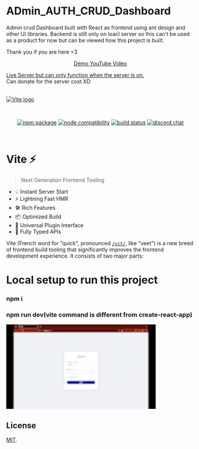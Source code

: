 # ADmin_AUTH_CRUD_Dashboard

Admin crud Dashboard built with React as frontend using ant design and other UI libraries. Backend is still only on loacl server so this can't be used as a product for now but can be viewed how this project is built.

Thank you if you are here <3

<p align="center">
  <a href="https://youtu.be/xjxP0D2rfk0">Demo YouTube Video</a></br>
  
  <a href="https://lms-dashboard-ten.vercel.app/">Live Server but can only function when the server is on.</a></br>
  <span>Can donate for the server cost XD</span></br></br>
  
  
  <a href="https://vitejs.dev" target="_blank" rel="noopener noreferrer">
    <img width="180" src="https://vitejs.dev/logo.svg" alt="Vite logo">
  </a>
</p>
<br/>
<p align="center">
  <a href="https://npmjs.com/package/vite"><img src="https://img.shields.io/npm/v/vite.svg" alt="npm package"></a>
  <a href="https://nodejs.org/en/about/releases/"><img src="https://img.shields.io/node/v/vite.svg" alt="node compatibility"></a>
  <a href="https://github.com/vitejs/vite/actions/workflows/ci.yml"><img src="https://github.com/vitejs/vite/actions/workflows/ci.yml/badge.svg?branch=main" alt="build status"></a>
  <a href="https://chat.vitejs.dev"><img src="https://img.shields.io/badge/chat-discord-blue?style=flat&logo=discord" alt="discord chat"></a>
</p>
<br/>

# Vite ⚡

> Next Generation Frontend Tooling

- 💡 Instant Server Start
- ⚡️ Lightning Fast HMR
- 🛠️ Rich Features
- 📦 Optimized Build
- 🔩 Universal Plugin Interface
- 🔑 Fully Typed APIs

Vite (French word for "quick", pronounced [`/vit/`](https://cdn.jsdelivr.net/gh/vitejs/vite@main/docs/public/vite.mp3), like "veet") is a new breed of frontend build tooling that significantly improves the frontend development experience. It consists of two major parts:

<h1>Local setup to run this project</h1>

<h3>npm i  </h3>

<h3>npm run dev(vite command is different from create-react-app)</h3>
<img width="400"  src="public/demo.gif" alt="demo">

## License

[MIT](LICENSE).
